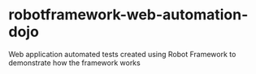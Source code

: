 # robotframework-web-automation-dojo
Web application automated tests created using Robot Framework to demonstrate how the framework works
